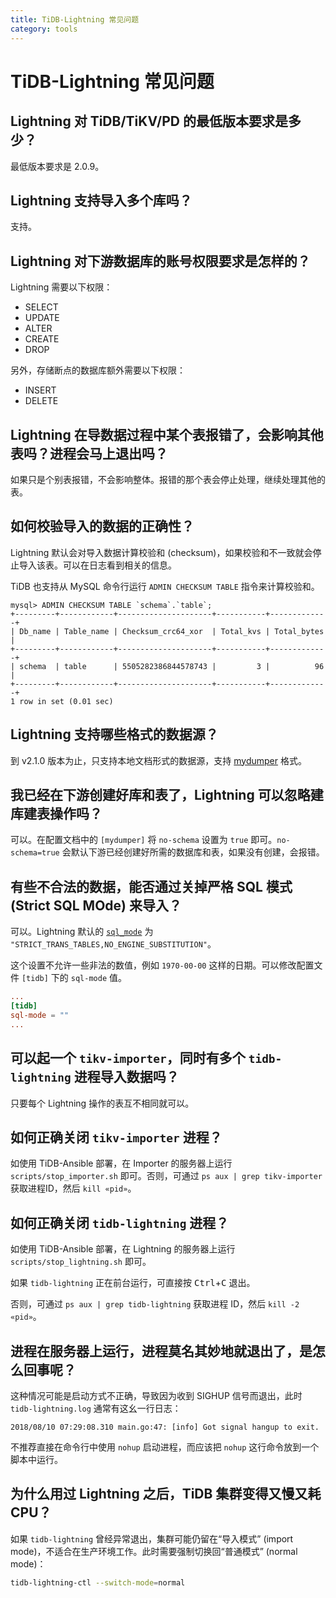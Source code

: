 ```yaml
---
title: TiDB-Lightning 常见问题
category: tools
---
```


# TiDB-Lightning 常见问题

## Lightning 对 TiDB/TiKV/PD 的最低版本要求是多少？

最低版本要求是 2.0.9。

## Lightning 支持导入多个库吗？

支持。

## Lightning 对下游数据库的账号权限要求是怎样的？

Lightning 需要以下权限：

* SELECT
* UPDATE
* ALTER
* CREATE
* DROP

另外，存储断点的数据库额外需要以下权限：

* INSERT
* DELETE

## Lightning 在导数据过程中某个表报错了，会影响其他表吗？进程会马上退出吗？

如果只是个别表报错，不会影响整体。报错的那个表会停止处理，继续处理其他的表。

## 如何校验导入的数据的正确性？

Lightning 默认会对导入数据计算校验和 (checksum)，如果校验和不一致就会停止导入该表。可以在日志看到相关的信息。

TiDB 也支持从 MySQL 命令行运行 `ADMIN CHECKSUM TABLE` 指令来计算校验和。

```text
mysql> ADMIN CHECKSUM TABLE `schema`.`table`;
+---------+------------+---------------------+-----------+-------------+
| Db_name | Table_name | Checksum_crc64_xor  | Total_kvs | Total_bytes |
+---------+------------+---------------------+-----------+-------------+
| schema  | table      | 5505282386844578743 |         3 |          96 |
+---------+------------+---------------------+-----------+-------------+
1 row in set (0.01 sec)
```

## Lightning 支持哪些格式的数据源？

到 v2.1.0 版本为止，只支持本地文档形式的数据源，支持 [mydumper](https://github.com/pingcap/mydumper) 格式。

## 我已经在下游创建好库和表了，Lightning 可以忽略建库建表操作吗？

可以。在配置文档中的 `[mydumper]` 将 `no-schema` 设置为 `true` 即可。`no-schema=true` 会默认下游已经创建好所需的数据库和表，如果没有创建，会报错。

## 有些不合法的数据，能否通过关掉严格 SQL 模式 (Strict SQL MOde) 来导入？

可以。Lightning 默认的 [`sql_mode`](https://dev.mysql.com/doc/refman/5.7/en/sql-mode.html) 为 `"STRICT_TRANS_TABLES,NO_ENGINE_SUBSTITUTION"`。

这个设置不允许一些非法的数值，例如 `1970-00-00` 这样的日期。可以修改配置文件 `[tidb]` 下的 `sql-mode` 值。

```toml
...
[tidb]
sql-mode = ""
...
```

## 可以起一个 `tikv-importer`，同时有多个 `tidb-lightning` 进程导入数据吗？

只要每个 Lightning 操作的表互不相同就可以。

## 如何正确关闭 `tikv-importer` 进程？

如使用 TiDB-Ansible 部署，在 Importer 的服务器上运行 `scripts/stop_importer.sh` 即可。否则，可通过 `ps aux | grep tikv-importer` 获取进程ID，然后 `kill «pid»`。

## 如何正确关闭 `tidb-lightning` 进程？

如使用 TiDB-Ansible 部署，在 Lightning 的服务器上运行 `scripts/stop_lightning.sh` 即可。

如果 `tidb-lightning` 正在前台运行，可直接按 <kbd>Ctrl</kbd>+<kbd>C</kbd> 退出。

否则，可通过 `ps aux | grep tidb-lightning` 获取进程 ID，然后 `kill -2 «pid»`。

## 进程在服务器上运行，进程莫名其妙地就退出了，是怎么回事呢？

这种情况可能是启动方式不正确，导致因为收到 SIGHUP 信号而退出，此时 `tidb-lightning.log` 通常有这幺一行日志：

```
2018/08/10 07:29:08.310 main.go:47: [info] Got signal hangup to exit.
```

不推荐直接在命令行中使用 `nohup` 启动进程，而应该把 `nohup` 这行命令放到一个脚本中运行。

## 为什么用过 Lightning 之后，TiDB 集群变得又慢又耗 CPU？

如果 `tidb-lightning` 曾经异常退出，集群可能仍留在“导入模式” (import mode)，不适合在生产环境工作。此时需要强制切换回“普通模式” (normal mode)：

```sh
tidb-lightning-ctl --switch-mode=normal
```
